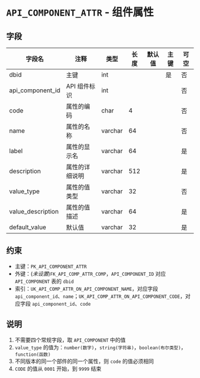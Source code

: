 # `API_COMPONENT_ATTR` - 组件属性

## 字段

| 字段名            | 注释           | 类型    | 长度 | 默认值 | 主键 | 可空 |
| ----------------- | -------------- | ------- | ---- | ------ | ---- | ---- |
| dbid              | 主键           | int     |      |        | 是   | 否   |
| api_component_id  | API 组件标识   | int     |      |        |      | 否   |
| code              | 属性的编码     | char    | 4    |        |      | 否   |
| name              | 属性的名称     | varchar | 64   |        |      | 否   |
| label             | 属性的显示名   | varchar | 64   |        |      | 是   |
| description       | 属性的详细说明 | varchar | 512  |        |      | 是   |
| value_type        | 属性的值类型   | varchar | 32   |        |      | 否   |
| value_description | 属性的值描述   | varchar | 64   |        |      | 是   |
| default_value     | 默认值         | varchar | 32   |        |      | 是   |

## 约束

* 主键：`PK_API_COMPONENT_ATTR`
* 外键：(*未设置*)`FK_API_COMP_ATTR_COMP`，`API_COMPONENT_ID` 对应 `API_COMPONENT` 表的 `dbid`
* 索引：`UK_API_COMP_ATTR_ON_API_COMPONENT_NAME`，对应字段 `api_component_id`、`name`；`UK_API_COMP_ATTR_ON_API_COMPONENT_CODE`，对应字段 `api_component_id`、`code`

## 说明

1. 不需要四个常规字段，取 `API_COMPONENT` 中的值
2. `value_type` 的值为：`number(数字)`，`string(字符串)`，`boolean(布尔类型)`，`function(函数)`
3. 不同版本的同一个部件的同一个属性，则 `code` 的值必须相同
4. `CODE` 的值从 `0001` 开始，到 `9999` 结束
